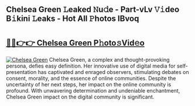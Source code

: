 ## Chelsea Green 𝙻eaked 𝙽u𝚍e - Part-vLv 𝚅𝚒deo B𝚒kini 𝙻eaks - Hot All 𝙿hotos IBvoq

# <h2><a href="http://ld6eota.urlbe.top/?page=Chelsea+Green">🔗🔗👉👉 Chelsea Green P𝚑oto𝚜Vid𝚎o</a></h2>

[![Chelsea Green](https://i.imgur.com/eBuTRDB.gif)](http://ld6eota.urlbe.top/?page=Chelsea+Green)
Chelsea Green, a complex and thought-provoking persona, defies easy definition. Her innovative use of digital media for self-presentation has captivated and enraged observers, stimulating debates on consent, morality, and the essence of online communities. Despite the uncertainty of her next steps, her impact on the online community is profound. With unwavering determination and undeniable enchantment, Chelsea Green impact on the digital community is significant.
